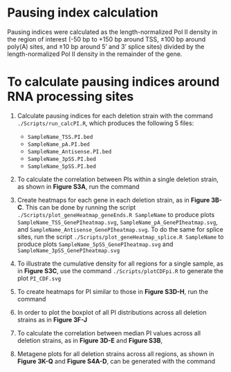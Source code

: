 # Pausing index calculation
Pausing indices were calculated as the length-normalized Pol II density in the region of interest (-50 bp to +150 bp around TSS, ±100 bp around poly(A) sites, and ±10 bp around 5’ and 3’ splice sites) divided by the length-normalized Pol II density in the remainder of the gene. 

# To calculate pausing indices around RNA processing sites
1. Calculate pausing indices for each deletion strain with the command `./Scripts/run_calcPI.R`, which produces the following 5 files:
   - `SampleName_TSS.PI.bed`
   - `SampleName_pA.PI.bed`
   - `SampleName_Antisense.PI.bed`
   - `SampleName_3pSS.PI.bed`
   - `SampleName_5pSS.PI.bed`
2. To calculate the correlation between PIs within a single deletion strain, as shown in **Figure S3A**, run the command

3. Create heatmaps for each gene in each deletion strain, as in **Figure 3B-C**. This can be done by running the script `./Scripts/plot_geneHeatmap_geneEnds.R SampleName` to produce plots `SampleName_TSS_GenePIheatmap.svg`, `SampleName_pA_GenePIheatmap.svg`, and `SampleName_Antisense_GenePIheatmap.svg`. To do the same for splice sites, run the script `./Scripts/plot_geneHeatmap_splice.R SampleName` to produce plots `SampleName_5pSS_GenePIheatmap.svg` and `SampleName_3pSS_GenePIheatmap.svg`
4. To illustrate the cumulative density for all regions for a single sample, as in **Figure S3C**, use the command `./Scripts/plotCDFpi.R` to generate the plot `PI_CDF.svg`

5. To create heatmaps for PI similar to those in **Figure S3D-H**, run the command 


6. In order to plot the boxplot of all PI distributions across all deletion strains as in **Figure 3F-J**

7. To calculate the correlation between median PI values across all deletion strains, as in **Figure 3D-E** and **Figure S3B**,

8. Metagene plots for all deletion strains across all regions, as shown in **Figure 3K-Q** and **Figure S4A-D**, can be generated with the command
